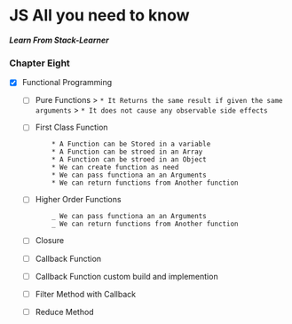 # JS All you need to know

**_Learn From Stack-Learner_**

### Chapter Eight

- [x] Functional Programming

  - [ ] Pure Functions > `* It Returns the same result if given the same arguments` > `* It does not cause any observable side effects`
  - [ ] First Class Function

            * A Function can be Stored in a variable
            * A Function can be stroed in an Array
            * A Function can be stroed in an Object
            * We can create function as need
            * We can pass functiona an an Arguments
            * We can return functions from Another function

  - [ ] Higher Order Functions

            _ We can pass functiona an an Arguments
            _ We can return functions from Another function

  - [ ] Closure
  - [ ] Callback Function
  - [ ] Callback Function custom build and implemention
  - [ ] Filter Method with Callback
  - [ ] Reduce Method
